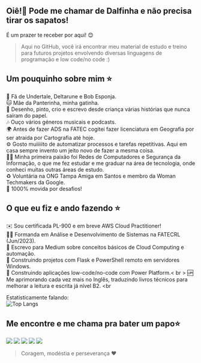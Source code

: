 ## Oiê!👋 Pode me chamar de Dalfinha e não precisa tirar os sapatos! <br>
É um prazer te receber por aqui! 😊
> Aqui no GitHub, você irá encontrar meu material de estudo e treino para futuros projetos envolvendo diversas linguagens de programação e low code/no code :)<br>

## Um pouquinho sobre mim ⭐ 
🌟 Fã de Undertale, Deltarune e Bob Esponja. <br>
🐱 Mãe da Panterinha, minha gatinha. <br>
🎨 Desenho, pinto, crio e escrevo desde criança várias histórias que nunca saíram do papel.<br>
🎶 Ouço vários géneros musicais e podcasts.<br>
🌍 Antes de fazer ADS na FATEC cogitei fazer licenciatura em Geografia por ser atraída por Cartografia até hoje.<br>
⚙️ Gosto muiiiiito de automatizar processos e tarefas repetitivas. Aqui em casa sempre invento um jeito novo de fazer a mesma coisa.<br>
👩‍💻 Minha primeira paixão foi Redes de Computadores e Segurança da Informação, o que me fez estudar e me graduar na área de tecnologia, onde conheci muitas outras áreas de estudo.<br>
♻️ Voluntária na ONG Tampa Amiga em Santos e membro da Woman Techmakers da Google.
<br>
🌟 1000% movida por desafios!<br>

## O que eu fiz e ando fazendo ⭐ 
✉️ Sou certificada PL-900 e em breve AWS Cloud Practitioner!<br>
👩‍💻 Formanda em Análise e Desenvolvimento de Sistemas na FATECRL (Jun/2023).<br>
📝 Escrevo para Medium sobre conceitos básicos de Cloud Computing e automação.<br>
🔧 Construindo projetos com Flask e PowerShell remoto em servidores Windows.<br>
🚀 Construindo aplicações low-code/no-code com Power Platform.< br >
🆙 Me aprimorando cada vez mais no Inglês, traduzindo livros técnicos para melhorar a leitura e escrita já nível B2. <br


  Estatisticamente falando: <br>
![Top Langs](https://github-readme-stats.vercel.app/api/top-langs/?username=dalfinha&layout=compact)


## Me encontre e me chama pra bater um papo⭐ 
<div> 
  <a href = "mailto:dalva.mariana.dm@gmail.com"><img src="https://img.shields.io/badge/Gmail-D14836?style=for-the-badge&logo=gmail&logoColor=white" target="_blank"></a>
  <a href="https://www.linkedin.com/in/dalva-mariana/" target="_blank"><img src="https://img.shields.io/badge/-LinkedIn-%230077B5?style=for-the-badge&logo=linkedin&logoColor=white" target="_blank"></a> 
   <a href="https://learn.microsoft.com/pt-br/users/dalvinha/" target="_blank"><img src="https://img.shields.io/badge/Microsoft-008000?style=for-the-badge&logo=microsoft&logoColor=white" target="_blank"></a> 
        <a href="https://medium.com/@dalfinha.tech" target="_blank"><img src="https://img.shields.io/badge/Medium-12100E?style=for-the-badge&logo=medium&logoColor=white" target="_blank"></a> 
     <a href="https://www.hackerrank.com/dalvinha" target="_blank"><img src="https://img.shields.io/badge/-Hackerrank-2EC866?style=for-the-badge&logo=HackerRank&logoColor=white" target="_blank"></a> 
<br>
  
  
> Coragem, modéstia e perseverança ❤️
